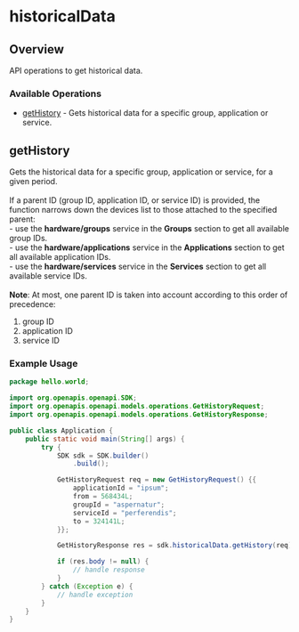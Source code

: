 # historicalData

## Overview

API operations to get historical data.

### Available Operations

* [getHistory](#gethistory) - Gets historical data for a specific group, application or service.

## getHistory

Gets the historical data for a specific group, application or service, for a given period.<br><br>If a parent ID (group ID, application ID, or service ID) is provided, the function narrows down the devices list to those attached to the specified parent:<br>- use the <b>hardware/groups</b> service in the <b>Groups</b> section to get all available group IDs.<br>- use the <b>hardware/applications</b> service in the <b>Applications</b> section to get all available application IDs.<br>- use the <b>hardware/services</b> service in the <b>Services</b> section to get all available service IDs.<br><br><b>Note</b>: At most, one parent ID is taken into account according to this order of precedence:<ol><li>group ID</li><li>application ID</li><li>service ID</li></ol>

### Example Usage

```java
package hello.world;

import org.openapis.openapi.SDK;
import org.openapis.openapi.models.operations.GetHistoryRequest;
import org.openapis.openapi.models.operations.GetHistoryResponse;

public class Application {
    public static void main(String[] args) {
        try {
            SDK sdk = SDK.builder()
                .build();

            GetHistoryRequest req = new GetHistoryRequest() {{
                applicationId = "ipsum";
                from = 568434L;
                groupId = "aspernatur";
                serviceId = "perferendis";
                to = 324141L;
            }};            

            GetHistoryResponse res = sdk.historicalData.getHistory(req);

            if (res.body != null) {
                // handle response
            }
        } catch (Exception e) {
            // handle exception
        }
    }
}
```
